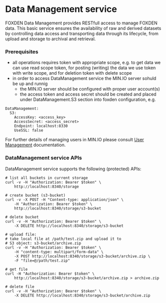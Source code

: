 # Data Management service

FOXDEN Data Management provides RESTfull access to manage FOXDEN data.
This basic service ensures the availability of raw and derived
datasets by controlling data access and transporting data through
its lifecycle, from upload and storage to archival and retrieval.

### Prerequisites
- all operations requires token with appropriate scope, e.g. to get data we can
  use read scope token, for posting (writing) the data we use token with write
  scope, and for deletion token with delete scope
- in order to access DataManagement service the MIN.IO server sohuld be up and runnig
  - the MIN.IO server should be configured with proper user account(s)
  - the access token and access secret should be created and placed under DataManagement.S3 section into foxden  configuration, e.g.
```
DataManagement:
  S3:
    AccessKey: <access_key>
    AccessSecret: <access_secret>
    Endpoint: localhost:8330
    UseSSL: false
```
For further details of managing users in MIN.IO please consult 
[User Management](https://min.io/docs/minio/linux/administration/identity-access-management/minio-user-management.html)
documentation.

### DataManagement service APIs
DataManagement service supports the following (protected) APIs:
```
# list all buckets in current storage
curl -v -H "Authorization: Bearer $token" \
    http://localhost:8340/storage

# create bucket (s3-bucket)
curl -v -X POST -H "Content-type: application/json" \
    -H "Authorization: Bearer $token" \
    http://localhost:8340/storage/s3-bucket

# delete bucket
curl -v -H "Authorization: Bearer $token" \
    -X DELETE http://localhost:8340/storage/s3-bucket

# upload file:
# take local file at /path/test.zip and upload it to
# S3 object: s3-bucket/archive.zip
curl -v -H "Authorization: Bearer $token" \
    -H "content-type: multipart/form-data" \
    -X POST http://localhost:8340/storage/s3-bucket/archive.zip \
    -F "file=@/path/test.zip"

# get file
curl -H "Authorization: Bearer $token" \
    http://localhost:8340/storage/s3-bucket/archive.zip > archive.zip

# delete file
curl -v -H "Authorization: Bearer $token" \
    -X DELETE http://localhost:8340/storage/s3-bucket/archive.zip
```
